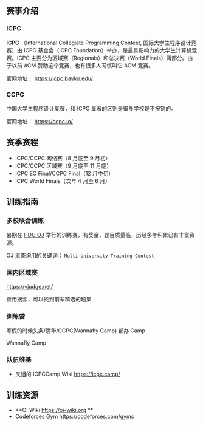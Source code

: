 ## 赛事介绍

### ICPC

 **ICPC** （International Collegiate Programming Contest, 国际大学生程序设计竞赛）由 ICPC 基金会（ICPC Foundation）举办，是最具影响力的大学生计算机竞赛。ICPC 主要分为区域赛（Regionals）和总决赛（World Finals）两部分。由于以前 ACM 赞助这个竞赛，也有很多人习惯叫它 ACM 竞赛。

官网地址： <https://icpc.baylor.edu/> 

### CCPC

中国大学生程序设计竞赛，和 ICPC 显著的区别是很多学校是不报销的。

官网地址： <https://ccpc.io/> 

## 赛季赛程

-   ICPC/CCPC 网络赛（8 月底至 9 月初）
-   ICPC/CCPC 区域赛（9 月底至 11 月底）
-   ICPC EC Final/CCPC Final（12 月中旬）
-   ICPC World Finals（次年 4 月至 6 月）

## 训练指南

### 多校联合训练

暑期在 [HDU OJ](http://acm.hdu.edu.cn) 举行的训练赛，有奖金，题目质量高，历经多年积累已有丰富资源。

OJ 里查询用的关键词： `Multi-University Training Contest` 

### 国内区域赛

 <https://vjudge.net/> 

善用搜索，可以找到前辈精选的题集

### 训练营

寒假的时候头条/清华/CCPC(Wannafly Camp) 都办 Camp

Wannafly Camp

### 队伍维基

-   叉姐的 ICPCCamp Wiki <https://icpc.camp/> 

## 训练资源

-    **OI Wiki <https://oi-wiki.org> ** 
-   Codeforces Gym <https://codeforces.com/gyms> 
